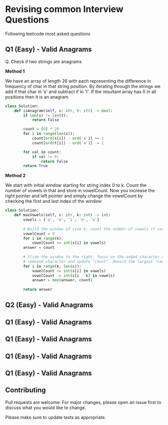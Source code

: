 # Revising common Interview Questions

Following leetcode most asked questions



## Q1 (Easy) - Valid Anagrams

Q. Check if two strings are anagrams

**Method 1**

We have an array of length 26 with each representing the difference in frequency of char in that string position. By iterating through the strings we add if that char in 's' and subtract if in 't'. If the resultant array has 0 in all positions then it is an anagram.



```python
class Solution:
    def isAnagram(self, s: str, t: str) -> bool:
        if len(s) != len(t):
            return False

        count = [0] * 26
        for i in range(len(s)):
            count[ord(s[i]) - ord('a')] += 1
            count[ord(t[i]) - ord('a')] -= 1

        for val in count:
            if val != 0:
                return False
        return True
```

**Method 2**

We start with initial window starting for string index 0 to k. Count the number of vowels in that and store in vowelCount. Now you increase the right pointer and left pointer and simply change the vowelCount by checking the first and last index of the window

```python
class Solution:
    def maxVowels(self, s: str, k: int) -> int:
        vowels = {'a', 'e', 'i', 'o', 'u'}
        
        # Build the window of size k, count the number of vowels it contains.
        vowelCount = 0
        for i in range(k):
            vowelCount += int(s[i] in vowels)
        answer = count
        
        # Slide the window to the right, focus on the added character and the
        # removed character and update "count". Record the largest "count".
        for i in range(k, len(s)):
            vowelCount += int(s[i] in vowels)
            vowelCount -= int(s[i - k] in vowels)
            answer = max(answer, count)
        
        return answer
```



## Q2 (Easy) - Valid Anagrams
## Q1 (Easy) - Valid Anagrams
## Q1 (Easy) - Valid Anagrams
## Q1 (Easy) - Valid Anagrams
## Q1 (Easy) - Valid Anagrams
## Contributing

Pull requests are welcome. For major changes, please open an issue first
to discuss what you would like to change.

Please make sure to update tests as appropriate.

